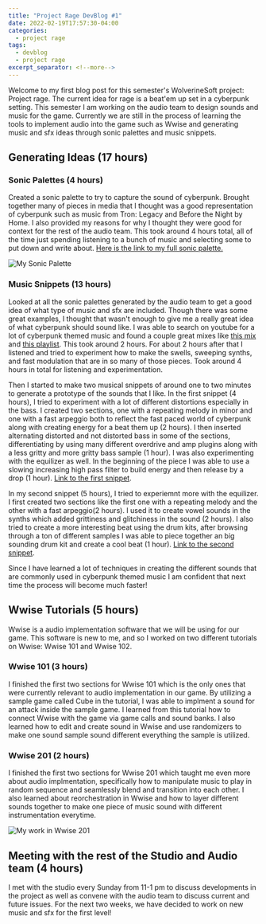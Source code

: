 ```yaml
---
title: "Project Rage DevBlog #1"
date: 2022-02-19T17:57:30-04:00
categories:
  - project rage
tags:
  - devblog
  - project rage
excerpt_separator: <!--more-->
---
```


Welcome to my first blog post for this semester's WolverineSoft project: Project rage. The current idea for rage is a beat'em up set in a cyberpunk setting. This semester I am working on the audio team to design sounds and music for the game. Currently we are still in the process of learning the tools to implement audio into the game such as Wwise and generating music and sfx ideas through sonic palettes and music snippets.

## Generating Ideas (17 hours)

### Sonic Palettes (4 hours)

Created a sonic palette to try to capture the sound of cyberpunk. Brought together many of pieces in media that I thought was a good representation of cyberpunk such as music from Tron: Legacy and Before the Night by Home. I also provided my reasons for why I thought they were good for context for the rest of the audio team. This took around 4 hours total, all of the time just spending listening to a bunch of music and selecting some to put down and write about. [Here is the link to my full sonic palette.](https://studio.eecs.umich.edu/confluence/display/W2WSP/Sonic+Palette+-+ZW)

<img src="https://zwagaroo.github.io/assets/images/Sonic%20Palette%20Picture.png" alt="My Sonic Palette">

### Music Snippets (13 hours)

Looked at all the sonic palettes generated by the audio team to get a good idea of what type of music and sfx are included. Though there was some great examples, I thought that wasn't enough to give me a really great idea of what cyberpunk should sound like. I was able to search on youtube for a lot of cyberpunk themed music and found a couple great mixes like [this mix](https://www.youtube.com/watch?v=7JqKRqOmzi0) and [this playlist](https://www.youtube.com/watch?v=wcOhAodaW5Y&list=PLcx8DGkalsx4JPyF7VmDIOg1rzLR-suB4). This took around 2 hours. For about 2 hours after that I listened and tried to experiment how to make the swells, sweeping synths, and fast modulation that are in so many of those pieces. Took around 4 hours in total for listening and experimentation.

Then I started to make two musical snippets of around one to two minutes to generate a prototype of the sounds that I like. In the first snippet (4 hours), I tried to experiment with a lot of different distortions especially in the bass. I created two sections, one with a repeating melody in minor and one with a fast arpeggio both to reflect the fast paced world of cyberpunk along with creating energy for a beat them up (2 hours). I then inserted alternating distorted and not distorted bass in some of the sections, differentiating by using many different overdrive and amp plugins along with a less gritty and more gritty bass sample (1 hour). I was also experimenting with the equilizer as well. In the beginning of the piece I was able to use a slowing increasing high pass filter to build energy and then release by a drop (1 hour). [Link to the first snippet](https://studio.eecs.umich.edu/jira/secure/attachment/12022/Snippet1.wav).

In my second snippet (5 hours), I tried to experiemnt more with the equilizer. I first created two sections like the first one with a repeating melody and the other with a fast arpeggio(2 hours). I used it to create vowel sounds in the synths which added grittiness and glitchiness in the sound (2 hours). I also tried to create a more interesting beat using the drum kits, after browsing through a ton of different samples I was able to piece together an big sounding drum kit and create a cool beat (1 hour). [Link to the second snippet](https://studio.eecs.umich.edu/jira/secure/attachment/12020/Snippet2.wav).

Since I have learned a lot of techniques in creating the different sounds that are commonly used in cyberpunk themed music I am confident that next time the process will become much faster!

## Wwise Tutorials (5 hours)

Wwise is a audio implementation software that we will be using for our game. This software is new to me, and so I worked on two different tutorials on Wwise: Wwise 101 and Wwise 102.

### Wwise 101 (3 hours)

I finished the first two sections for Wwise 101 which is the only ones that were currently relevant to audio implementation in our game. By utilizing a sample game called Cube in the tutorial, I was able to implment a sound for an attack inside the sample game. I learned from this tutorial how to connect Wwise with the game via game calls and sound banks. I also learned how to edit and create sound in Wwise and use randomizers to make one sound sample sound different everything the sample is utilized.

### Wwise 201 (2 hours)

I finished the first two sections for Wwise 201 which taught me even more about audio implmentation, specifically how to manipulate music to play in random sequence and seamlessly blend and transition into each other. I also learned about reorchestration in Wwise and how to layer different sounds together to make one piece of music sound with different instrumentation everytime. 

<img src="https://zwagaroo.github.io/assets/images/ragedevblog1/Wwise.png" alt="My work in Wwise 201">

## Meeting with the rest of the Studio and Audio team (4 hours)

I met with the studio every Sunday from 11-1 pm to discuss developments in the project as well as convene with the audio team to discuss current and future issues. For the next two weeks, we have decided to work on new music and sfx for the first level!